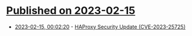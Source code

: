 # [Published on 2023-02-15](index.md)

* [2023-02-15, 00:02:20](https://news.ycombinator.com/item?id=34798082) - [HAProxy Security Update (CVE-2023-25725)](https://www.mail-archive.com/haproxy@formilux.org/msg43229.html)
